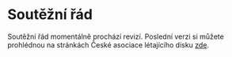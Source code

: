 # Soutěžní řád

Soutěžní řád momentálně prochází revizí. Poslední verzi si můžete prohlédnou na stránkách České asociace létajícího disku [zde](https://www.cald.cz/soutezni-rad-ultimate).
